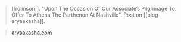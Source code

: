> [[rolinson]]. "Upon The Occasion Of Our Associate’s Pilgrimage To Offer To Athena The Parthenon At Nashville". Post on [[blog-aryaakasha]].

> [aryaakasha.com](https://aryaakasha.com/2022/06/30/upon-the-occasion-of-our-associates-pilgrimage-to-offer-to-athena-the-parthenon-at-nashville/)